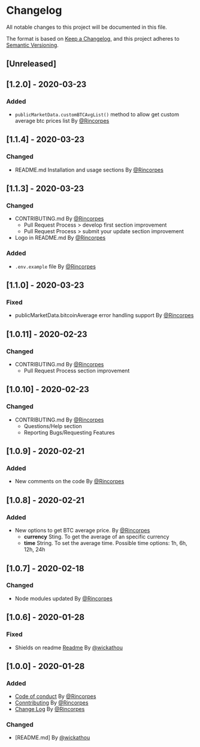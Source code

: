 # Changelog
All notable changes to this project will be documented in this file.

The format is based on [Keep a Changelog](https://keepachangelog.com/en/1.0.0/),
and this project adheres to [Semantic Versioning](https://semver.org/spec/v2.0.0.html).

## [Unreleased]

## [1.2.0] - 2020-03-23
### Added
* `publicMarketData.customBTCAvgList()` method to allow get custom average btc prices list By [@Rincorpes](https://github.com/Rincorpes)

## [1.1.4] - 2020-03-23
### Changed
* README.md Installation and usage sections By [@Rincorpes](https://github.com/Rincorpes)

## [1.1.3] - 2020-03-23
### Changed
* CONTRIBUTING.md By [@Rincorpes](https://github.com/Rincorpes)
  * Pull Request Process > develop first section improvement
  * Pull Request Process > submit your update section improvement
* Logo in README.md By [@Rincorpes](https://github.com/Rincorpes)
### Added
  * `.env.example` file By [@Rincorpes](https://github.com/Rincorpes)

## [1.1.0] - 2020-03-23
### Fixed
* publicMarketData.bitcoinAverage error handling support By [@Rincorpes](https://github.com/Rincorpes)

## [1.0.11] - 2020-02-23
### Changed
* CONTRIBUTING.md By [@Rincorpes](https://github.com/Rincorpes)
  * Pull Request Process section improvement

## [1.0.10] - 2020-02-23
### Changed
* CONTRIBUTING.md By [@Rincorpes](https://github.com/Rincorpes)
  * Questions/Help section 
  * Reporting Bugs/Requesting Features

## [1.0.9] - 2020-02-21
### Added
* New comments on the code By [@Rincorpes](https://github.com/Rincorpes)

## [1.0.8] - 2020-02-21
### Added
* New options to get BTC average price. By [@Rincorpes](https://github.com/Rincorpes)
  * **currency** Sting. To get the average of an specific currency
  * **time** String. To set the average time. Possible time options: 1h, 6h, 12h, 24h

## [1.0.7] - 2020-02-18
### Changed
* Node modules updated By [@Rincorpes](https://github.com/Rincorpes)

## [1.0.6] - 2020-01-28
### Fixed
* Shields on readme [Readme](README.md) By [@wickathou](https://github.com/wickathou)

## [1.0.0] - 2020-01-28
### Added
* [Code of conduct](CODE-OF-CONNDUCT.md) By [@Rincorpes](https://github.com/Rincorpes)
* [Conntributing](CONTRIBUTING.md) By [@Rincorpes](https://github.com/Rincorpes)
* [Change Log](CHANGELOG.md) By [@Rincorpes](https://github.com/Rincorpes)

### Changed
* [README.md] By [@wickathou](https://github.com/wickathou)

